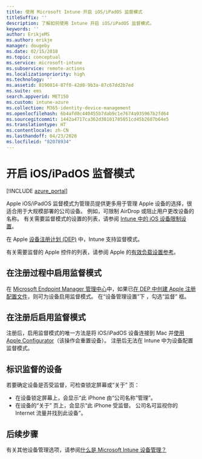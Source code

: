 ```yaml
---
title: 使用 Microsoft Intune 开启 iOS/iPadOS 监督模式
titleSuffix: ''
description: 了解如何使用 Intune 开启 iOS/iPadOS 监督模式。
keywords: ''
author: ErikjeMS
ms.author: erikje
manager: dougeby
ms.date: 02/15/2018
ms.topic: conceptual
ms.service: microsoft-intune
ms.subservice: remote-actions
ms.localizationpriority: high
ms.technology: ''
ms.assetid: 8190814-07f0-42d8-9b3a-87c67dd2b7ed
ms.suite: ems
search.appverid: MET150
ms.custom: intune-azure
ms.collection: M365-identity-device-management
ms.openlocfilehash: 6b4afd0c440455b7dab9c1e7674a935967b2fd64
ms.sourcegitcommit: 1442a4717ca362d38101785851cd45b2687b64e5
ms.translationtype: HT
ms.contentlocale: zh-CN
ms.lasthandoff: 04/23/2020
ms.locfileid: "82078934"
---
```

# <a name="turn-on-iosipados-supervised-mode"></a>开启 iOS/iPadOS 监督模式


[!INCLUDE [azure_portal](../includes/azure_portal.md)]

Apple iOS/iPadOS 监督模式为管理员提供更多用于管理 Apple 设备的选择，很适合用于大规模部署的公司设备。 例如，可限制 AirDrop 或阻止用户更改设备的名称。 有关需要监督模式的设置的列表，请参阅 [Intune 中的 iOS 设备限制设置](../configuration/device-restrictions-ios.md)。

在 Apple [设备注册计划 (DEP)](../enrollment/device-enrollment-program-enroll-ios.md) 中，Intune 支持监督模式。

有关需要监督的 Apple 控件的列表，请参阅 Apple 的[有效负载设置参考](http://help.apple.com/configurator/mac/2.4/#/cad5370d089)。

## <a name="turn-on-supervised-mode-during-enrollment"></a>在注册过程中启用监督模式

在 [Microsoft Endpoint Manager 管理中心](https://go.microsoft.com/fwlink/?linkid=2109431)中，如果已[在 DEP 中创建 Apple 注册配置文件](../enrollment/device-enrollment-program-enroll-ios.md#create-an-apple-enrollment-profile)，则可为设备启用监督模式。 在“设备管理设置”下  ，勾选“监督”  框。

## <a name="turn-on-supervised-mode-after-enrollment"></a>在注册后启用监督模式

注册后，启用监督模式的唯一方法是将 iOS/iPadOS 设备连接到 Mac 并[使用 Apple Configurator](../enrollment/apple-configurator-enroll-ios.md)（该操作会重置设备）。 注册后无法在 Intune 中为设备配置监督模式。

## <a name="identify-a-supervised-device"></a>标识监督的设备

若要确定设备是否受监督，可检查锁定屏幕或“关于”  页：
- 在设备锁定屏幕上，会显示“此 iPhone 由“公司名称”管理”。 
- 在设备的“关于”  页上，会显示“此 iPhone 受监督。  公司名可监视你的 Internet 流量并找到此设备”。

## <a name="next-steps"></a>后续步骤

有关其他设备管理选项，请参阅[什么是 Microsoft Intune 设备管理？](device-management.md)
